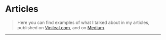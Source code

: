 # Articles



> Here you can find examples of what I talked about in my articles, published on [Vinileal.com](http://vinileal.com), and on [Medium](https://medium.com/@vinciusleal).

---
